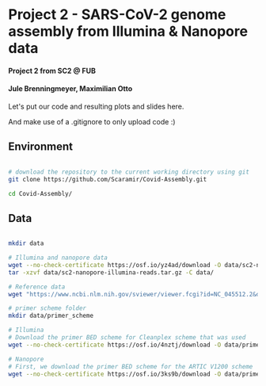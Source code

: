 # Project 2 - SARS-CoV-2 genome assembly from Illumina & Nanopore data
#### Project 2 from SC2 @ FUB
#### Jule Brenningmeyer, Maximilian Otto

Let's put our code and resulting plots and slides here.

And make use of a .gitignore to only upload code :)

## Environment

```bash

# download the repository to the current working directory using git 
git clone https://github.com/Scaramir/Covid-Assembly.git

cd Covid-Assembly/
```

## Data

```bash

mkdir data

# Illumina and nanopore data
wget --no-check-certificate https://osf.io/yz4ad/download -O data/sc2-nanopore-illumina-reads.tar.gz
tar -xzvf data/sc2-nanopore-illumina-reads.tar.gz -C data/

# Reference data
wget "https://www.ncbi.nlm.nih.gov/sviewer/viewer.fcgi?id=NC_045512.2&db=nuccore&report=fasta&retmode=text&withmarkup=on&tool=portal&log$=seqview&maxdownloadsize=1000000" -O data/NC_045512.2.fasta

# primer scheme folder
mkdir data/primer_scheme

# Illumina
# Download the primer BED scheme for Cleanplex scheme that was used
wget --no-check-certificate https://osf.io/4nztj/download -O data/primer_scheme/cleanplex.amplicons.bedpe

# Nanopore
# First, we download the primer BED scheme for the ARTIC V1200 scheme
wget --no-check-certificate https://osf.io/3ks9b/download -O data/primer_scheme/nCoV-2019.bed

```
